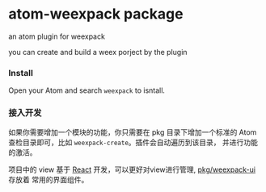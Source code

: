 # atom-weexpack package

an atom plugin for weexpack

you can create and build a weex porject by the plugin

### Install

Open your Atom and search `weexpack` to isntall.




### 接入开发

如果你需要增加一个模块的功能，你只需要在 pkg 目录下增加一个标准的 Atom 查检目录即可，比如 `weexpack-create`。插件会自动遍历到该目录，
并进行功能的激活。


项目中的  view 基于 [React](https://facebook.github.io/react/)  开发，可以更好对view进行管理, [pkg/weexpack-ui](./pkg/weexpack-ui) 存放着 常用的界面组件。
